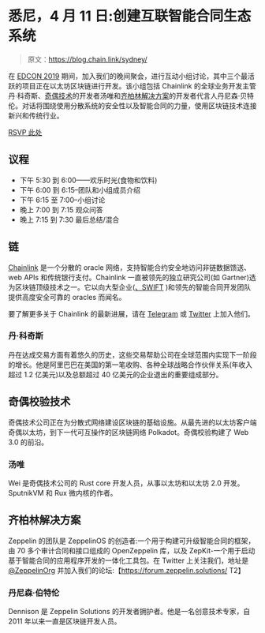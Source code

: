 # 悉尼，4 月 11 日:创建互联智能合同生态系统

> 原文：<https://blog.chain.link/sydney/>

在 [EDCON 2019](https://www.edcon.io/) 期间，加入我们的晚间聚会，进行互动小组讨论，其中三个最活跃的项目正在以太坊区块链进行开发。该小组包括 Chainlink 的全球业务开发主管丹·科奇斯、[奇偶技术](https://www.parity.io/)的开发者汤唯和[齐柏林解决方案](https://zeppelin.solutions/)的开发者代言人丹尼森·贝特伦。对话将围绕使用分散系统的安全性以及智能合同的力量，使用区块链技术连接新兴和传统行业。

[RSVP 此处](https://www.eventbrite.com/e/sydney-sync-creating-a-connected-smart-contract-ecosystem-tickets-59591249030)

## 议程

*   下午 5:30 到 6:00——欢乐时光(食物和饮料)
*   下午 6:00 到 6:15–团队和小组成员介绍
*   下午 6:15 至 7:00–小组讨论
*   晚上 7:00 到 7:15 观众问答
*   晚上 7:15 到 7:30 最后总结/混合

## **链**

[Chainlink](https://chain.link/) 是一个分散的 oracle 网络，支持智能合约安全地访问非链数据馈送、web APIs 和传统银行支付。Chainlink 一直被领先的独立研究公司(如 Gartner)选为区块链顶级技术之一。它以向大型企业([、SWIFT](https://create.smartcontract.com/sibos17) )和领先的智能合同开发团队提供高度安全可靠的 oracles 而闻名。

要了解更多关于 Chainlink 的最新进展，请在 [Telegram](https://t.me/chainlinkofficial) 或 [Twitter](https://twitter.com/chainlink) 上加入他们。

### 丹·科奇斯

丹在达成交易方面有着悠久的历史，这些交易帮助公司在全球范围内实现下一阶段的增长。他是阿里巴巴在美国的第一笔收购、各种全球战略合作伙伴关系(年收入超过 1.2 亿美元)以及总额超过 40 亿美元的企业退出的重要组成部分。

## 奇偶校验技术

奇偶技术公司正在为分散式网络建设区块链的基础设施。从最先进的以太坊客户端奇偶以太坊，到下一代可互操作的区块链网络 Polkadot。奇偶校验构建了 Web 3.0 的前沿。

### 汤唯

Wei 是奇偶技术公司的 Rust core 开发人员，从事以太坊和以太坊 2.0 开发。SputnikVM 和 Rux 微内核的作者。

## 齐柏林解决方案

Zeppelin 的团队是 ZeppelinOS 的创造者:一个用于构建可升级智能合同的框架，由 70 多个审计合同和接口组成的 OpenZeppelin 库，以及 ZepKit-一个用于启动基于智能合同的应用程序开发的一体化工具包。在 Twitter 上关注我们，地址是 [@ZeppelinOrg](https://www.twitter.com/zeppelinorg) 并加入我们的论坛:【https://forum.zeppelin.solutions/ T2】

### 丹尼森·伯特伦

Dennison 是 Zeppelin Solutions 的开发者拥护者。他是一名创意技术专家，自 2011 年以来一直是区块链开发人员。